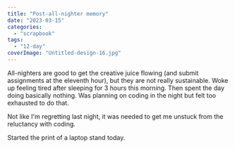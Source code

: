 ```yaml
---
title: "Post-all-nighter memory"
date: "2023-03-15"
categories: 
  - "scrapbook"
tags: 
  - "12-day"
coverImage: "Untitled-design-16.jpg"
---
```

<!--more-->

All-nighters are good to get the creative juice flowing (and submit assignments at the eleventh hour), but they are not really sustainable. Woke up feeling tired after sleeping for 3 hours this morning. Then spent the day doing basically nothing. Was planning on coding in the night but felt too exhausted to do that.

Not like I'm regretting last night, it was needed to get me unstuck from the reluctancy with coding.

Started the print of a laptop stand today.
